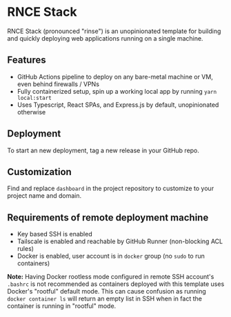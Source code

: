 # RNCE Stack

RNCE Stack (pronounced "rinse") is an unopinionated template for building and quickly deploying web applications running on a single machine.

## Features
- GitHub Actions pipeline to deploy on any bare-metal machine or VM, even behind firewalls / VPNs
- Fully containerized setup, spin up a working local app by running `yarn local:start`
- Uses Typescript, React SPAs, and Express.js by default, unopinionated otherwise

## Deployment
To start an new deployment, tag a new release in your GitHub repo.

## Customization
Find and replace `dashboard` in the project repository to customize to your project name and domain.

## Requirements of remote deployment machine
- Key based SSH is enabled
- Tailscale is enabled and reachable by GitHub Runner (non-blocking ACL rules)
- Docker is enabled, user account is in `docker` group (no `sudo` to run containers)

**Note:** Having Docker rootless mode configured in remote SSH account's `.bashrc` is not recommended as containers deployed with this template uses Docker's "rootful" default mode. This can cause confusion as running `docker container ls` will return an empty list in SSH when in fact the container is running in "rootful" mode.
